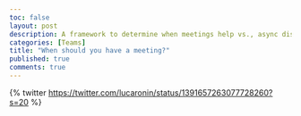 ```yaml
---
toc: false
layout: post
description: A framework to determine when meetings help vs., async discussions.
categories: [Teams]
title: "When should you have a meeting?"
published: true
comments: true
---
```

{% twitter https://twitter.com/lucaronin/status/1391657263077728260?s=20 %}

